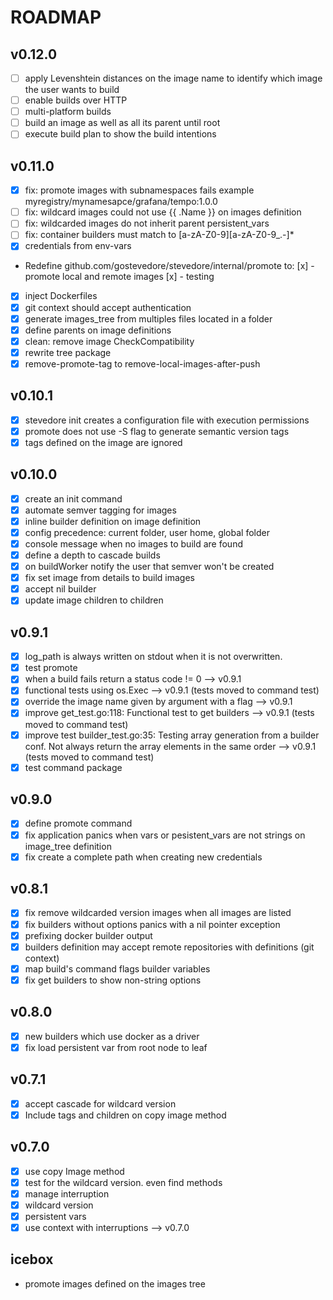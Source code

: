 # ROADMAP

## v0.12.0
- [ ] apply Levenshtein distances on the image name to identify which image the user wants to build
- [ ] enable builds over HTTP
- [ ] multi-platform builds
- [ ] build an image as well as all its parent until root
- [ ] execute build plan to show the build intentions
  
## v0.11.0
- [x] fix: promote images with subnamespaces fails example myregistry/mynamesapce/grafana/tempo:1.0.0
- [ ] fix: wildcard images could not use {{ .Name }} on images definition
- [ ] fix: wildcarded images do not inherit parent persistent_vars
- [ ] fix: container builders must match to  [a-zA-Z0-9][a-zA-Z0-9_.-]*
- [x] credentials from env-vars
- Redefine github.com/gostevedore/stevedore/internal/promote to:
     [x] - promote local and remote images
     [x] - testing
- [x] inject Dockerfiles
- [x] git context should accept authentication
- [x] generate images_tree from multiples files located in a folder
- [x] define parents on image definitions
- [x] clean: remove image CheckCompatibility
- [x] rewrite tree package
- [x] remove-promote-tag to remove-local-images-after-push

## v0.10.1
- [x] stevedore init creates a configuration file with execution permissions
- [x] promote does not use -S flag to generate semantic version tags
- [x] tags defined on the image are ignored

## v0.10.0
- [x] create an init command
- [x] automate semver tagging for images
- [x] inline builder definition on image definition
- [x] config precedence: current folder, user home, global folder
- [x] console message when no images to build are found
- [x] define a depth to cascade builds
- [x] on buildWorker notify the user that semver won't be created
- [x] fix set image from details to build images
- [x] accept nil builder
- [x] update image children to children

## v0.9.1
- [x] log_path is always written on stdout when it is not overwritten.
- [x] test promote
- [x] when a build fails return a status code != 0 --> v0.9.1
- [x] functional tests using os.Exec --> v0.9.1 (tests moved to command test)
- [x] override the image name given by argument with a flag --> v0.9.1
- [x] improve get_test.go:118: Functional test to get builders --> v0.9.1 (tests moved to command test)
- [x] improve test builder_test.go:35: Testing array generation from a builder conf. Not always return the array elements in the same order --> v0.9.1 (tests moved to command test)
- [x] test command package

## v0.9.0
- [x] define promote command
- [x] fix application panics when vars or pesistent_vars are not strings on image_tree definition
- [x] fix create a complete path when creating new credentials

## v0.8.1
- [x] fix remove wildcarded version images when all images are listed  
- [x] fix builders without options panics with a nil pointer exception
- [x] prefixing docker builder output
- [x] builders definition may accept remote repositories with definitions (git context)
- [x] map build's command flags builder variables
- [x] fix get builders to show non-string options

## v0.8.0
- [x] new builders which use docker as a driver
- [x] fix load persistent var from root node to leaf

## v0.7.1
- [x] accept cascade for wildcard version
- [x] Include tags and children on copy image method

## v0.7.0
- [x] use copy Image method
- [x] test for the wildcard version. even find methods
- [x] manage interruption
- [x] wildcard version
- [x] persistent vars
- [x] use context with interruptions --> v0.7.0

## icebox
- promote images defined on the images tree

